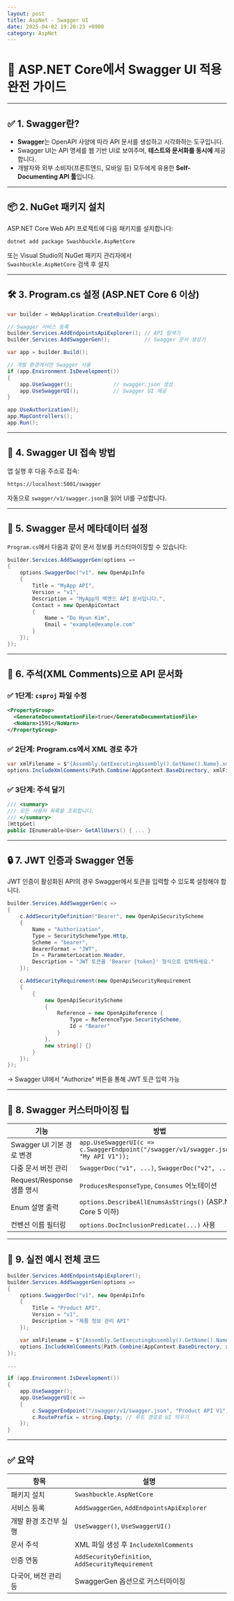```yaml
---
layout: post
title: AspNet - Swagger UI
date: 2025-04-02 19:20:23 +0900
category: AspNet
---
```

# 📘 ASP.NET Core에서 Swagger UI 적용 완전 가이드

---

## ✅ 1. Swagger란?

- **Swagger**는 OpenAPI 사양에 따라 API 문서를 생성하고 시각화하는 도구입니다.
- Swagger UI는 API 명세를 웹 기반 UI로 보여주며, **테스트와 문서화를 동시에** 제공합니다.
- 개발자와 외부 소비자(프론트엔드, 모바일 등) 모두에게 유용한 **Self-Documenting API 툴**입니다.

---

## 📦 2. NuGet 패키지 설치

ASP.NET Core Web API 프로젝트에 다음 패키지를 설치합니다:

```
dotnet add package Swashbuckle.AspNetCore
```

또는 Visual Studio의 NuGet 패키지 관리자에서  
`Swashbuckle.AspNetCore` 검색 후 설치

---

## 🛠️ 3. Program.cs 설정 (ASP.NET Core 6 이상)

```csharp
var builder = WebApplication.CreateBuilder(args);

// Swagger 서비스 등록
builder.Services.AddEndpointsApiExplorer(); // API 탐색기
builder.Services.AddSwaggerGen();           // Swagger 문서 생성기

var app = builder.Build();

// 개발 환경에서만 Swagger 사용
if (app.Environment.IsDevelopment())
{
    app.UseSwagger();             // swagger.json 생성
    app.UseSwaggerUI();           // Swagger UI 제공
}

app.UseAuthorization();
app.MapControllers();
app.Run();
```

---

## 📄 4. Swagger UI 접속 방법

앱 실행 후 다음 주소로 접속:

```
https://localhost:5001/swagger
```

자동으로 `swagger/v1/swagger.json`을 읽어 UI를 구성합니다.

---

## 🧾 5. Swagger 문서 메타데이터 설정

`Program.cs`에서 다음과 같이 문서 정보를 커스터마이징할 수 있습니다:

```csharp
builder.Services.AddSwaggerGen(options =>
{
    options.SwaggerDoc("v1", new OpenApiInfo
    {
        Title = "MyApp API",
        Version = "v1",
        Description = "MyApp의 백엔드 API 문서입니다.",
        Contact = new OpenApiContact
        {
            Name = "Do Hyun Kim",
            Email = "example@example.com"
        }
    });
});
```

---

## 📌 6. 주석(XML Comments)으로 API 문서화

### ✅ 1단계: `csproj` 파일 수정

```xml
<PropertyGroup>
  <GenerateDocumentationFile>true</GenerateDocumentationFile>
  <NoWarn>1591</NoWarn>
</PropertyGroup>
```

### ✅ 2단계: Program.cs에서 XML 경로 추가

```csharp
var xmlFilename = $"{Assembly.GetExecutingAssembly().GetName().Name}.xml";
options.IncludeXmlComments(Path.Combine(AppContext.BaseDirectory, xmlFilename));
```

### ✅ 3단계: 주석 달기

```csharp
/// <summary>
/// 모든 사용자 목록을 조회합니다.
/// </summary>
[HttpGet]
public IEnumerable<User> GetAllUsers() { ... }
```

---

## 🔒 7. JWT 인증과 Swagger 연동

JWT 인증이 활성화된 API의 경우 Swagger에서 토큰을 입력할 수 있도록 설정해야 합니다.

```csharp
builder.Services.AddSwaggerGen(c =>
{
    c.AddSecurityDefinition("Bearer", new OpenApiSecurityScheme
    {
        Name = "Authorization",
        Type = SecuritySchemeType.Http,
        Scheme = "bearer",
        BearerFormat = "JWT",
        In = ParameterLocation.Header,
        Description = "JWT 토큰을 'Bearer {token}' 형식으로 입력하세요."
    });

    c.AddSecurityRequirement(new OpenApiSecurityRequirement
    {
        {
            new OpenApiSecurityScheme
            {
                Reference = new OpenApiReference {
                    Type = ReferenceType.SecurityScheme,
                    Id = "Bearer"
                }
            },
            new string[] {}
        }
    });
});
```

→ Swagger UI에서 “Authorize” 버튼을 통해 JWT 토큰 입력 가능

---

## 🎨 8. Swagger 커스터마이징 팁

| 기능 | 방법 |
|------|------|
| Swagger UI 기본 경로 변경 | `app.UseSwaggerUI(c => c.SwaggerEndpoint("/swagger/v1/swagger.json", "My API V1"));` |
| 다중 문서 버전 관리 | `SwaggerDoc("v1", ...)`, `SwaggerDoc("v2", ...)` |
| Request/Response 샘플 명시 | `ProducesResponseType`, `Consumes` 어노테이션 |
| Enum 설명 출력 | `options.DescribeAllEnumsAsStrings()` (ASP.NET Core 5 이하) |
| 컨벤션 이름 필터링 | `options.DocInclusionPredicate(...)` 사용 |

---

## 📌 9. 실전 예시 전체 코드

```csharp
builder.Services.AddEndpointsApiExplorer();
builder.Services.AddSwaggerGen(options =>
{
    options.SwaggerDoc("v1", new OpenApiInfo
    {
        Title = "Product API",
        Version = "v1",
        Description = "제품 정보 관리 API"
    });

    var xmlFilename = $"{Assembly.GetExecutingAssembly().GetName().Name}.xml";
    options.IncludeXmlComments(Path.Combine(AppContext.BaseDirectory, xmlFilename));
});

...

if (app.Environment.IsDevelopment())
{
    app.UseSwagger();
    app.UseSwaggerUI(c =>
    {
        c.SwaggerEndpoint("/swagger/v1/swagger.json", "Product API V1");
        c.RoutePrefix = string.Empty; // 루트 경로로 UI 띄우기
    });
}
```

---

## ✅ 요약

| 항목 | 설명 |
|------|------|
| 패키지 설치 | `Swashbuckle.AspNetCore` |
| 서비스 등록 | `AddSwaggerGen`, `AddEndpointsApiExplorer` |
| 개발 환경 조건부 실행 | `UseSwagger()`, `UseSwaggerUI()` |
| 문서 주석 | XML 파일 생성 후 `IncludeXmlComments` |
| 인증 연동 | `AddSecurityDefinition`, `AddSecurityRequirement` |
| 다국어, 버전 관리 등 | SwaggerGen 옵션으로 커스터마이징 |